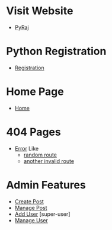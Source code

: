 # Visit Website 
  - [PyRaj](https://pyraj.herokuapp.com/)

# Python Registration
  - [Registration](https://pyraj.herokuapp.com/python-registration)

# Home Page
  - [Home](https://pyraj.herokuapp.com/home-page)

# 404 Pages
  - [Error](https://pyraj.herokuapp.com/<invalid_route>)
  Like 
    - [random route](https://pyraj.herokuapp.com/raj)
    - [another invalid route](https://pyraj.herokuapp.com/random)

# Admin Features
  - [Create Post](https://pyraj.herokuapp.com/create-assignment)
  - [Manage Post](https://pyraj.herokuapp.com/posts-table)
  - [Add User](https://pyraj.herokuapp.com/add-user) [super-user]
  - [Manage User](https://pyraj.herokuapp.com/students-table)